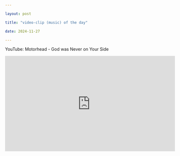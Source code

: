 ```yaml
---

layout: post

title: "video-clip (music) of the day"

date: 2024-11-27

---
```




YouTube: Motorhead - God was Never on Your Side



<iframe width="560" height="315" src="https://www.youtube.com/embed/ET07vTF_y94?si=7jLyHp3-cOGLa1ZG" title="YouTube video player" frameborder="0" allow="accelerometer; autoplay; clipboard-write; encrypted-media; gyroscope; picture-in-picture; web-share" referrerpolicy="strict-origin-when-cross-origin" allowfullscreen></iframe>
